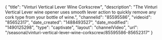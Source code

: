 {
    "title": "Vinturi Vertical Lever Wine Corkscrew",
    "description": "The Vinturi Vertical Lever wine opener uses smooth lever action to quickly remove any cork type from your bottle of wine.",
    "channelid": "85595586",
    "videoid": "85652317",
    "date_created": "1488493527",
    "date_modified": "1490125298",
    "type": "captivate",
    "layout": "channelVideo",
    "url": "\/seasonal\/vinturi-vertical-lever-wine-corkscrew\/85595586-85652317"
}